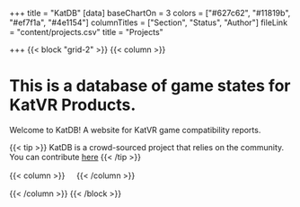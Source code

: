 +++
title = "KatDB"
[data]
baseChartOn = 3
colors = ["#627c62", "#11819b", "#ef7f1a", "#4e1154"]
columnTitles = ["Section", "Status", "Author"]
fileLink = "content/projects.csv"
title = "Projects"

+++
{{< block "grid-2" >}}
{{< column >}}

# This is a database of game states for **KatVR Products**.

Welcome to KatDB! A website for KatVR game compatibility reports.

{{< tip >}}
KatDB is a crowd-sourced project that relies on the community. You can contribute [here](https://github.com/dokterkats/katDB)
{{< /tip >}}
<!--
{{< column >}}
{{< button "docs/" "Databases" >}}
{{< /column >}}
-->
{{< column >}}
ㅤ
{{< /column >}}

{{< /column >}}
{{< /block >}}
